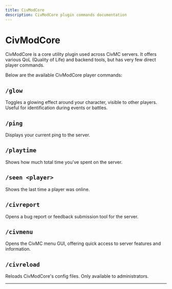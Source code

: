 ```yaml
---
title: CivModCore
description: CivModCore plugin commands documentation
---
```


# CivModCore

CivModCore is a core utility plugin used across CivMC servers. It offers various QoL (Quality of Life) and backend tools, but has very few direct player commands.

Below are the available CivModCore player commands:

## `/glow`
Toggles a glowing effect around your character, visible to other players. Useful for identification during events or battles.

## `/ping`
Displays your current ping to the server.

## `/playtime`
Shows how much total time you've spent on the server.

## `/seen <player>`
Shows the last time a player was online.

## `/civreport`
Opens a bug report or feedback submission tool for the server.

## `/civmenu`
Opens the CivMC menu GUI, offering quick access to server features and information.

## `/civreload`
Reloads CivModCore's config files. Only available to administrators.

---